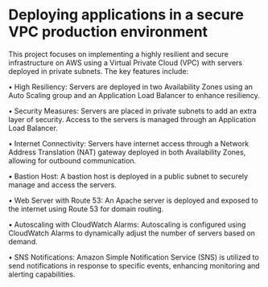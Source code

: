# Deploying applications in a secure VPC production environment

This project focuses on implementing a highly resilient and secure infrastructure on AWS using a Virtual Private Cloud (VPC) with servers deployed in private subnets.
The key features include:

•	High Resiliency: Servers are deployed in two Availability Zones using an Auto Scaling group and an Application Load Balancer to enhance resiliency.

•	Security Measures: Servers are placed in private subnets to add an extra layer of security. Access to the servers is managed through an Application Load Balancer.

•	Internet Connectivity: Servers have internet access through a Network Address Translation (NAT) gateway deployed in both Availability Zones, allowing for outbound communication.

•	Bastion Host: A bastion host is deployed in a public subnet to securely manage and access the servers.

•	Web Server with Route 53: An Apache server is deployed and exposed to the internet using Route 53 for domain routing.

•	Autoscaling with CloudWatch Alarms: Autoscaling is configured using CloudWatch Alarms to dynamically adjust the number of servers based on demand.

•	SNS Notifications: Amazon Simple Notification Service (SNS) is utilized to send notifications in response to specific events, enhancing monitoring and alerting capabilities.
